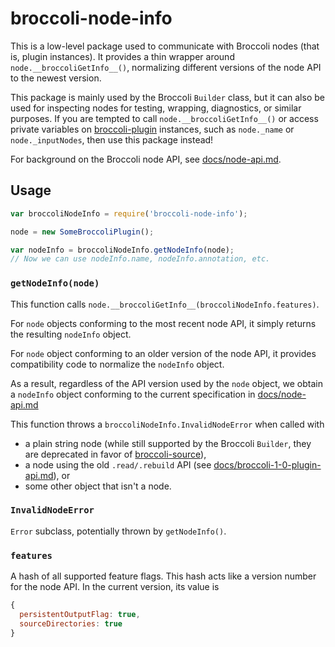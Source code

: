 # broccoli-node-info

This is a low-level package used to communicate with Broccoli nodes (that is,
plugin instances). It provides a thin wrapper around
`node.__broccoliGetInfo__()`, normalizing different versions of the node API
to the newest version.

This package is mainly used by the Broccoli `Builder` class, but it can also
be used for inspecting nodes for testing, wrapping, diagnostics, or similar
purposes. If you are tempted to call `node.__broccoliGetInfo__()` or access
private variables on
[broccoli-plugin](https://github.com/broccolijs/broccoli-plugin) instances,
such as `node._name` or `node._inputNodes`, then use this package instead!

For background on the Broccoli node API, see
[docs/node-api.md](https://github.com/broccolijs/broccoli/blob/master/docs/node-api.md).

## Usage

```js
var broccoliNodeInfo = require('broccoli-node-info');

node = new SomeBroccoliPlugin();

var nodeInfo = broccoliNodeInfo.getNodeInfo(node);
// Now we can use nodeInfo.name, nodeInfo.annotation, etc.
```

### `getNodeInfo(node)`

This function calls `node.__broccoliGetInfo__(broccoliNodeInfo.features)`.

For `node` objects conforming to the most recent node API, it simply returns
the resulting `nodeInfo` object.

For `node` object conforming to an older version of the node API, it provides
compatibility code to normalize the `nodeInfo` object.

As a result, regardless of the API version used by the `node` object, we
obtain a `nodeInfo` object conforming to the current specification in
[docs/node-api.md](https://github.com/broccolijs/broccoli/blob/master/docs/node-api.md#the-nodeinfo-object)

This function throws a `broccoliNodeInfo.InvalidNodeError` when called with

* a plain string node (while still supported by the Broccoli `Builder`, they
  are deprecated in favor of
  [broccoli-source](https://github.com/broccolijs/broccoli-source)),
* a node using the old `.read/.rebuild` API (see
  [docs/broccoli-1-0-plugin-api.md](https://github.com/broccolijs/broccoli/blob/master/docs/broccoli-1-0-plugin-api.md)), or
* some other object that isn't a node.

### `InvalidNodeError`

`Error` subclass, potentially thrown by `getNodeInfo()`.

### `features`

A hash of all supported feature flags. This hash acts like a version number
for the node API. In the current version, its value is

```js
{
  persistentOutputFlag: true,
  sourceDirectories: true
}
```
